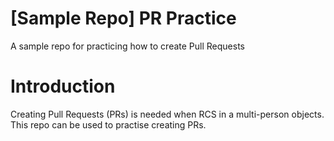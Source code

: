 # [Sample Repo] PR Practice
A sample repo for practicing how to create Pull Requests

# Introduction 
Creating Pull Requests (PRs) is needed when RCS in a multi-person objects.
This repo can be used to practise creating PRs.
